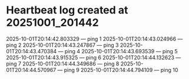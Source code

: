 # Heartbeat log created at 20251001_201442
2025-10-01T20:14:42.803329 — ping 1
2025-10-01T20:14:43.024966 — ping 2
2025-10-01T20:14:43.247867 — ping 3
2025-10-01T20:14:43.470384 — ping 4
2025-10-01T20:14:43.693539 — ping 5
2025-10-01T20:14:43.915325 — ping 6
2025-10-01T20:14:44.132623 — ping 7
2025-10-01T20:14:44.349686 — ping 8
2025-10-01T20:14:44.570967 — ping 9
2025-10-01T20:14:44.794109 — ping 10
